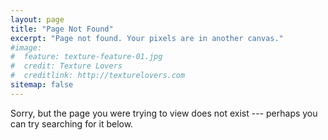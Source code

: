```yaml
---
layout: page
title: "Page Not Found"
excerpt: "Page not found. Your pixels are in another canvas."
#image:
#  feature: texture-feature-01.jpg
#  credit: Texture Lovers
#  creditlink: http://texturelovers.com
sitemap: false
---  
```


Sorry, but the page you were trying to view does not exist --- perhaps you can try searching for it below.

<script type="text/javascript">
  var GOOG_FIXURL_LANG = 'en';
  var GOOG_FIXURL_SITE = '{{ site.url }}'
</script>
<script type="text/javascript"
  src="http://linkhelp.clients.google.com/tbproxy/lh/wm/fixurl.js">
</script>
